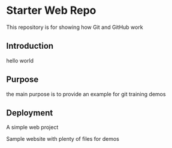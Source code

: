 # Starter Web Repo

This repository is for showing how Git and GitHub work

## Introduction

hello world

## Purpose

the main purpose is to provide an example for git training demos

## Deployment

A simple web project

Sample website with plenty of files for demos